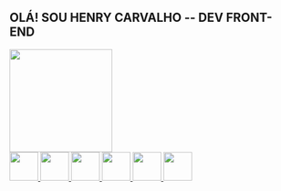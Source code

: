<link rel="stylesheet" href="https://cdn.jsdelivr.net/gh/devicons/devicon@v2.15.1/devicon.min.css">
<h2>OLÁ! SOU HENRY CARVALHO -- DEV FRONT-END </h2>
<div>
<a href="https://github.com/HenryCL">
<img height="180em" src="https://github-readme-stats.vercel.app/api/top-langs/?username=HenryCL&layout=compact&langs_count=7&theme=dracula"/>
</div>
  
  <img width="50px" src="https://cdn.jsdelivr.net/gh/devicons/devicon/icons/angularjs/angularjs-original.svg" />
  <img width="50px" src="https://cdn.jsdelivr.net/gh/devicons/devicon/icons/html5/html5-original.svg" />
  <img width="50px" src="https://cdn.jsdelivr.net/gh/devicons/devicon/icons/css3/css3-original.svg" />
  <img width="50px" src="https://cdn.jsdelivr.net/gh/devicons/devicon/icons/javascript/javascript-original.svg" />
  <img width="50px" src="https://cdn.jsdelivr.net/gh/devicons/devicon/icons/typescript/typescript-original.svg" />
  <img width="50px" src="https://cdn.jsdelivr.net/gh/devicons/devicon/icons/python/python-original.svg" />
  

